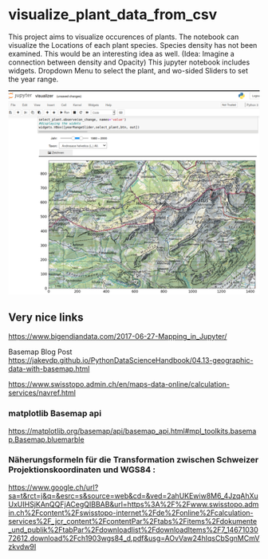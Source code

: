# visualize_plant_data_from_csv

This project aims to visualize occurences of plants. The notebook can visualize the Locations of each plant species. Species density has not been examined. This would be an interesting idea as well. (Idea: Imagine a connection between density and Opacity)
This jupyter notebook includes widgets. Dropdown Menu to select the plant, and wo-sided Sliders to set the year range. 


![Alt text](previews_visualizer.png?raw=true)


## Very nice links
https://www.bigendiandata.com/2017-06-27-Mapping_in_Jupyter/

Basemap Blog Post
https://jakevdp.github.io/PythonDataScienceHandbook/04.13-geographic-data-with-basemap.html

https://www.swisstopo.admin.ch/en/maps-data-online/calculation-services/navref.html

### matplotlib Basemap api
https://matplotlib.org/basemap/api/basemap_api.html#mpl_toolkits.basemap.Basemap.bluemarble
### Näherungsformeln für die Transformation zwischen Schweizer Projektionskoordinaten und WGS84 :
https://www.google.ch/url?sa=t&rct=j&q=&esrc=s&source=web&cd=&ved=2ahUKEwiw8M6_4JzqAhXuUxUIHSjKAnQQFjACegQIBBAB&url=https%3A%2F%2Fwww.swisstopo.admin.ch%2Fcontent%2Fswisstopo-internet%2Fde%2Fonline%2Fcalculation-services%2F_jcr_content%2FcontentPar%2Ftabs%2Fitems%2Fdokumente_und_publik%2FtabPar%2Fdownloadlist%2FdownloadItems%2F7_1467103072612.download%2Fch1903wgs84_d.pdf&usg=AOvVaw24hIqsCbSgnMCmVzkvdw9I
